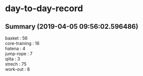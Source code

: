 # day-to-day-record  
## Summary  (2019-04-05 09:56:02.596486)  
basket : 56  
core-training : 16  
hatena : 4  
jump-rope : 7  
qiita : 3  
strech : 75  
work-out : 8  
